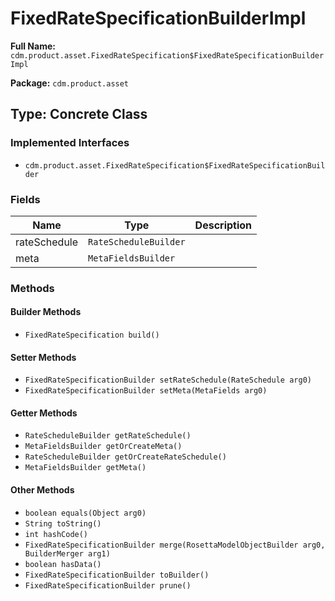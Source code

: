 # FixedRateSpecificationBuilderImpl

**Full Name:** `cdm.product.asset.FixedRateSpecification$FixedRateSpecificationBuilderImpl`

**Package:** `cdm.product.asset`

## Type: Concrete Class

### Implemented Interfaces

- `cdm.product.asset.FixedRateSpecification$FixedRateSpecificationBuilder`

### Fields

| Name | Type | Description |
|------|------|-------------|
| rateSchedule | `RateScheduleBuilder` |  |
| meta | `MetaFieldsBuilder` |  |

### Methods

#### Builder Methods

- `FixedRateSpecification build()`

#### Setter Methods

- `FixedRateSpecificationBuilder setRateSchedule(RateSchedule arg0)`
- `FixedRateSpecificationBuilder setMeta(MetaFields arg0)`

#### Getter Methods

- `RateScheduleBuilder getRateSchedule()`
- `MetaFieldsBuilder getOrCreateMeta()`
- `RateScheduleBuilder getOrCreateRateSchedule()`
- `MetaFieldsBuilder getMeta()`

#### Other Methods

- `boolean equals(Object arg0)`
- `String toString()`
- `int hashCode()`
- `FixedRateSpecificationBuilder merge(RosettaModelObjectBuilder arg0, BuilderMerger arg1)`
- `boolean hasData()`
- `FixedRateSpecificationBuilder toBuilder()`
- `FixedRateSpecificationBuilder prune()`

